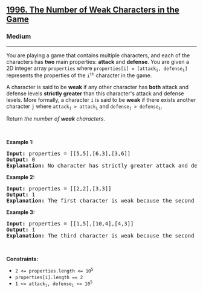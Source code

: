 <h2><a href="https://leetcode.com/problems/the-number-of-weak-characters-in-the-game/">1996. The Number of Weak Characters in the Game</a></h2><h3>Medium</h3><hr><div style="user-select: auto;"><p style="user-select: auto;">You are playing a game that contains multiple characters, and each of the characters has <strong style="user-select: auto;">two</strong> main properties: <strong style="user-select: auto;">attack</strong> and <strong style="user-select: auto;">defense</strong>. You are given a 2D integer array <code style="user-select: auto;">properties</code> where <code style="user-select: auto;">properties[i] = [attack<sub style="user-select: auto;">i</sub>, defense<sub style="user-select: auto;">i</sub>]</code> represents the properties of the <code style="user-select: auto;">i<sup style="user-select: auto;">th</sup></code> character in the game.</p>

<p style="user-select: auto;">A character is said to be <strong style="user-select: auto;">weak</strong> if any other character has <strong style="user-select: auto;">both</strong> attack and defense levels <strong style="user-select: auto;">strictly greater</strong> than this character's attack and defense levels. More formally, a character <code style="user-select: auto;">i</code> is said to be <strong style="user-select: auto;">weak</strong> if there exists another character <code style="user-select: auto;">j</code> where <code style="user-select: auto;">attack<sub style="user-select: auto;">j</sub> &gt; attack<sub style="user-select: auto;">i</sub></code> and <code style="user-select: auto;">defense<sub style="user-select: auto;">j</sub> &gt; defense<sub style="user-select: auto;">i</sub></code>.</p>

<p style="user-select: auto;">Return <em style="user-select: auto;">the number of <strong style="user-select: auto;">weak</strong> characters</em>.</p>

<p style="user-select: auto;">&nbsp;</p>
<p style="user-select: auto;"><strong class="example" style="user-select: auto;">Example 1:</strong></p>

<pre style="user-select: auto;"><strong style="user-select: auto;">Input:</strong> properties = [[5,5],[6,3],[3,6]]
<strong style="user-select: auto;">Output:</strong> 0
<strong style="user-select: auto;">Explanation:</strong> No character has strictly greater attack and defense than the other.
</pre>

<p style="user-select: auto;"><strong class="example" style="user-select: auto;">Example 2:</strong></p>

<pre style="user-select: auto;"><strong style="user-select: auto;">Input:</strong> properties = [[2,2],[3,3]]
<strong style="user-select: auto;">Output:</strong> 1
<strong style="user-select: auto;">Explanation:</strong> The first character is weak because the second character has a strictly greater attack and defense.
</pre>

<p style="user-select: auto;"><strong class="example" style="user-select: auto;">Example 3:</strong></p>

<pre style="user-select: auto;"><strong style="user-select: auto;">Input:</strong> properties = [[1,5],[10,4],[4,3]]
<strong style="user-select: auto;">Output:</strong> 1
<strong style="user-select: auto;">Explanation:</strong> The third character is weak because the second character has a strictly greater attack and defense.
</pre>

<p style="user-select: auto;">&nbsp;</p>
<p style="user-select: auto;"><strong style="user-select: auto;">Constraints:</strong></p>

<ul style="user-select: auto;">
	<li style="user-select: auto;"><code style="user-select: auto;">2 &lt;= properties.length &lt;= 10<sup style="user-select: auto;">5</sup></code></li>
	<li style="user-select: auto;"><code style="user-select: auto;">properties[i].length == 2</code></li>
	<li style="user-select: auto;"><code style="user-select: auto;">1 &lt;= attack<sub style="user-select: auto;">i</sub>, defense<sub style="user-select: auto;">i</sub> &lt;= 10<sup style="user-select: auto;">5</sup></code></li>
</ul>
</div>